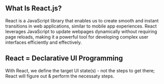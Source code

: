 ## What Is React.js?
React is a JavaScript library that enables us to create smooth and instant transitions in web applications, similar to mobile app experiences. React leverages JavaScript to update webpages dynamically without requiring page reloads, making it a powerful tool for developing complex user interfaces efficiently and effectively.

## React = Declarative UI Programming
With React, we define the target UI state(s) - not the steps to get there; React will figure out & perform the necessaty steps.